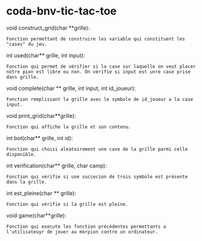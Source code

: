 # coda-bnv-tic-tac-toe

void construct_grid(char **grille):

    Fonction permettant de construire les variable qui constituent les "cases" du jeu.

int used(char** grille, int input):

    Fonction qui permet de vérifier si la case sur laquelle on veut placer notre pion est libre ou non. On vérifie si input est unre case prise dans grille.

void complete(char ** grille, int input, int id_joueur):

    Fonction remplissant la grille avec le symbole de id_joueur a la case input.

void print_grid(char**grille):

    Fonction qui affiche la grille et son contenu.

int bot(char** grille, int id):

    Fonction qui choisi aleatoirement une case de la grille parmi celle disponible.

int verification(char** grille, char camp):

    Fonction qui vérifie si une succecion de trois symbole est présente dans la grille.

int est_pleine(char ** grille):

    Fonction qui vérifie si la grille est pleine.

void game(char**grille):

    Fonction qui execute les fonction précédentes permettants a l'utilisateuyr de jouer au morpion contre un ordinateur.
